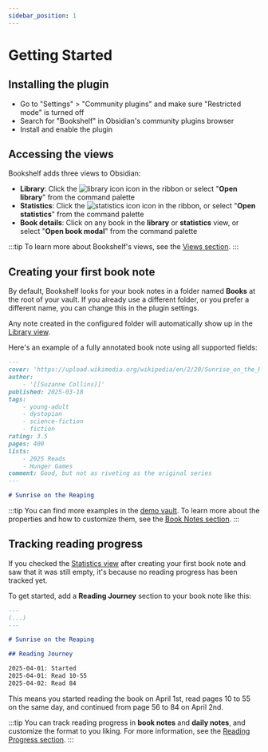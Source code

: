 ```yaml
---
sidebar_position: 1
---
```


# Getting Started

## Installing the plugin

- Go to "Settings" > "Community plugins" and make sure "Restricted mode" is turned off
- Search for "Bookshelf" in Obsidian's community plugins browser
- Install and enable the plugin

## Accessing the views

Bookshelf adds three views to Obsidian:

- **Library**: Click the ![library icon](/img/library-big.svg) icon in the ribbon or select "**Open library**" from the
  command palette
- **Statistics**: Click the ![statistics icon](/img/chart-spline.svg) icon in the ribbon, or select
  "**Open statistics**" from the command palette
- **Book details**: Click on any book in the **library** or **statistics** view, or select "**Open book modal**" from
  the command palette

:::tip
To learn more about Bookshelf's views, see the [Views section](views.md).
:::

## Creating your first book note

By default, Bookshelf looks for your book notes in a folder named **Books** at the root of your vault.
If you already use a different folder, or you prefer a different name, you can change this in the plugin settings.

Any note created in the configured folder will automatically show up in the [Library view](views.md#library).

Here's an example of a fully annotated book note using all supported fields:

```markdown title="Books/Sunrise on the Reaping.md"
---
cover: 'https://upload.wikimedia.org/wikipedia/en/2/20/Sunrise_on_the_Reaping_book_cover.jpg'
author:
    - '[[Suzanne Collins]]'
published: 2025-03-18
tags:
    - young-adult
    - dystopian
    - science-fiction
    - fiction
rating: 3.5
pages: 400
lists:
    - 2025 Reads
    - Hunger Games
comment: Good, but not as riveting as the original series
---

# Sunrise on the Reaping
```

:::tip
You can find more examples in
the [demo vault](https://github.com/weph/obsidian-bookshelf/tree/main/resources/demo-vault).
To learn more about the properties and how to customize them, see the [Book Notes section](book-notes.md).
:::

## Tracking reading progress

If you checked the [Statistics view](views.md#statistics) after creating your first book note and saw that it was still
empty, it's because no reading progress has been tracked yet.

To get started, add a **Reading Journey** section to your book note like this:

```markdown title="Books/Sunrise on the Reaping.md"
---
(...)
---

# Sunrise on the Reaping

## Reading Journey

2025-04-01: Started
2025-04-01: Read 10-55
2025-04-02: Read 84
```

This means you started reading the book on April 1st, read pages 10 to 55 on the same day, and continued from page 56
to 84 on April 2nd.

:::tip
You can track reading progress in **book notes** and **daily notes**, and customize the format to you liking. For more
information, see the [Reading Progress section](reading-progress.md).
:::
